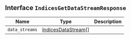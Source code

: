## Interface `IndicesGetDataStreamResponse`

| Name | Type | Description |
| - | - | - |
| `data_streams` | [IndicesDataStream](./IndicesDataStream.md)[] | &nbsp; |
